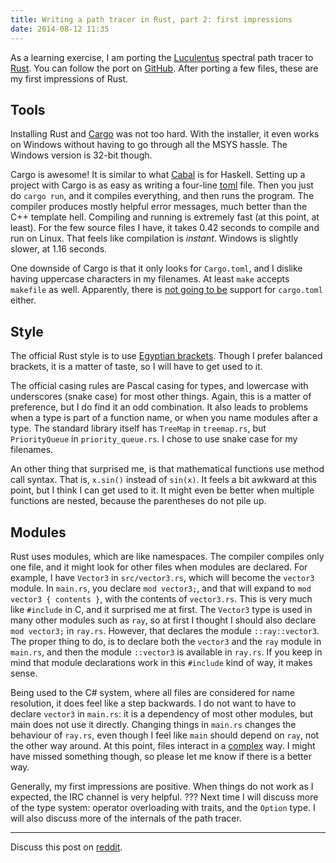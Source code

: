 ```yaml
---
title: Writing a path tracer in Rust, part 2: first impressions
date: 2014-08-12 11:35
---
```


As a learning exercise, I am porting the [Luculentus][luculentus] spectral path tracer to [Rust][rust].
You can follow the port on [GitHub][robigo-luculenta].
After porting a few files, these are my first impressions of Rust.

[rust]:             http://rust-lang.org
[luculentus]:       https://github.com/ruud-v-a/luculentus
[robigo-luculenta]: https://github.com/ruud-v-a/robigo-luculenta

Tools
-----
Installing Rust and [Cargo][cargo] was not too hard.
With the installer, it even works on Windows without having to go through all the MSYS hassle.
The Windows version is 32-bit though.

Cargo is awesome!
It is similar to what [Cabal][cabal] is for Haskell.
Setting up a project with Cargo is as easy as writing a four-line [toml][toml] file.
Then you just do `cargo run`, and it compiles everything, and then runs the program.
The compiler produces mostly helpful error messages, much better than the C++ template hell.
Compiling and running is extremely fast (at this point, at least).
For the few source files I have, it takes 0.42 seconds to compile and run on Linux.
That feels like compilation is _instant_.
Windows is slightly slower, at 1.16 seconds.

<!--more-->

One downside of Cargo is that it only looks for `Cargo.toml`,
and I dislike having uppercase characters in my filenames.
At least `make` accepts `makefile` as well.
Apparently, there is [not going to be][issue45] support for `cargo.toml` either.

[cargo]:   http://crates.io
[cabal]:   http://www.haskell.org/cabal/
[toml]:    https://github.com/toml-lang/toml
[issue45]: https://github.com/rust-lang/cargo/issues/45

Style
-----
The official Rust style is to use [Egyptian brackets][egypt].
Though I prefer balanced brackets,
it is a matter of taste,
so I will have to get used to it.

The official casing rules are Pascal casing for types, and lowercase with underscores (snake case) for most other things.
Again, this is a matter of preference, but I do find it an odd combination.
It also leads to problems when a type is part of a function name, or when you name modules after a type.
The standard library itself has `TreeMap` in `treemap.rs`, but `PriorityQueue` in `priority_queue.rs`.
I chose to use snake case for my filenames.

An other thing that surprised me, is that mathematical functions use method call syntax.
That is, `x.sin()` instead of `sin(x)`.
It feels a bit awkward at this point, but I think I can get used to it.
It might even be better when multiple functions are nested, because the parentheses do not pile up.

[egypt]: http://blog.codinghorror.com/new-programming-jargon/

Modules
-------
Rust uses modules, which are like namespaces.
The compiler compiles only one file, and it might look for other files when modules are declared.
For example, I have `Vector3` in `src/vector3.rs`, which will become the `vector3` module.
In `main.rs`, you declare `mod vector3;`, and that will expand to `mod vector3 { contents }`, with the contents of `vector3.rs`.
This is very much like `#include` in C, and it surprised me at first.
The `Vector3` type is used in many other modules such as `ray`, so at first I thought I should also declare `mod vector3;` in `ray.rs`.
However, that declares the module `::ray::vector3`.
The proper thing to do, is to declare both the `vector3` and the `ray` module in `main.rs`,
and then the module `::vector3` is available in `ray.rs`.
If you keep in mind that module declarations work in this `#include` kind of way, it makes sense.

Being used to the C# system, where all files are considered for name resolution,
it does feel like a step backwards.
I do not want to have to declare `vector3` in `main.rs`: it is a dependency of most other modules, but main does not use it directly.
Changing things in `main.rs` changes the behaviour of `ray.rs`,
even though I feel like `main` should depend on `ray`,
not the other way around.
At this point, files interact in a [complex][complex] way.
I might have missed something though, so please let me know if there is a better way.

Generally, my first impressions are positive.
When things do not work as I expected, the IRC channel is very helpful.
???
Next time I will discuss more of the type system:
operator overloading with traits, and the `Option` type.
I will also discuss more of the internals of the path tracer.

[complex]: http://www.infoq.com/presentations/Simple-Made-Easy

---

Discuss this post on [reddit][reddit].

[reddit]: http://reddit.com/r/rust/ruudvanasseldonk.com/2014/08/12/writing-a-path-tracer-in-rust-part-2-first-impressions
